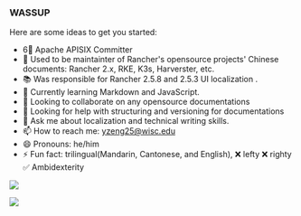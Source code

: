 ### WASSUP


Here are some ideas to get you started:
- 6⃣️ Apache APISIX Committer
- 🔭 Used to be maintainter of Rancher's opensource projects' Chinese documents: Rancher 2.x, RKE, K3s, Harverster, etc.
- 📚 Was responsible for Rancher 2.5.8 and 2.5.3 UI localization .
- 🌱 Currently learning Markdown and JavaScript.
- 👯 Looking to collaborate on any opensource documentations
- 🤔 Looking for help with structuring and versioning for documentations
- 💬 Ask me about localization and technical writing skills.
- 📫 How to reach me: yzeng25@wisc.edu
- 😄 Pronouns: he/him
- ⚡ Fun fact: trilingual(Mandarin, Cantonese, and English), ❌ lefty ❌ righty ✅ Ambidexterity

![](https://github-readme-stats.vercel.app/api?username=yzeng25)
           
![](https://github-readme-streak-stats.herokuapp.com/?user=yzeng25)

<!--START_SECTION:waka-->
<!--END_SECTION:waka-->
